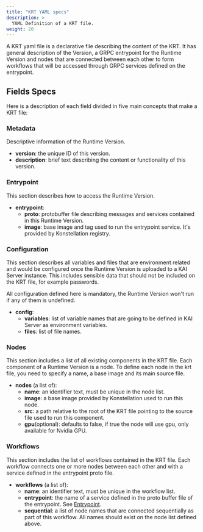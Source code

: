 ```yaml
---
title: "KRT YAML specs"
description: >
  YAML Definition of a KRT file.
weight: 20
---
```


A KRT yaml file is a declarative file describing the content of the KRT.
It has general description of the Version, a GRPC entrypoint for the Runtime Version and
nodes that are connected between each other to form workflows that will be accessed through GRPC
services defined on the entrypoint.  

## Fields Specs

Here is a description of each field divided in five main concepts that make a KRT file:

### Metadata

Descriptive information of the Runtime Version.

- **version**: the unique ID of this version.
- **description**: brief text describing the content or functionality of this version.

### Entrypoint

This section describes how to access the Runtime Version.

- **entrypoint**:
  - **proto**: protobuffer file describing messages and services contained in this Runtime Version.
  - **image**: base image and tag used to run the entrypoint service. It's provided by Konstellation registry.

### Configuration

This section describes all variables and files that are environment related and would be configured
once the Runtime Version is uploaded to a KAI Server instance. This includes sensible data that should not
be included on the KRT file, for example passwords.

All configuration defined here is mandatory, the Runtime Version won't run if any of them is undefined.

- **config**:
  - **variables**: list of variable names that are going to be defined in KAI Server as environment variables.
  - **files**: list of file names.

### Nodes

This section includes a list of all existing components in the KRT file. Each component of a Runtime Version is a node.
To define each node in the krt file, you need to specify a name, a base image and its main source file.

- **nodes** (a list of):
  - **name**: an identifier text, must be unique in the node list.
  - **image**: a base image provided by Konstellation used to run this node.
  - **src**: a path relative to the root of the KRT file pointing to the source file used to run this component.
  - **gpu**(optional): defaults to false, if true the node will use gpu, only available for Nvidia GPU.

### Workflows

This section includes the list of workflows contained in the KRT file. Each workflow connects one or more nodes between
each other and with a service defined in the entrypoint proto file.

- **workflows** (a list of):
  - **name**: an identifier text, must be unique in the workflow list.
  - **entrypoint**: the name of a service defined in the proto buffer file of the entrypoint. See [Entrypoint](../../40_krt/#entrypoint).
  - **sequential**: a list of node names that are connected sequentially as part of this workflow. All names should
   exist on the node list defined above.
